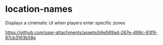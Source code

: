 # location-names
Displays a cinematic UI when players enter specific zones


https://github.com/user-attachments/assets/b9e569ad-267e-499c-93f9-87cb3163b58e

